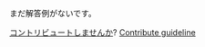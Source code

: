 
まだ解答例がないです。

[コントリビュートしませんか](https://github.com/BFEdev/BFE.dev-solutions/blob/main/problem/create-a-counter-object_ja.md)?  [Contribute guideline](https://github.com/BFEdev/BFE.dev-solutions#how-to-contribute)
